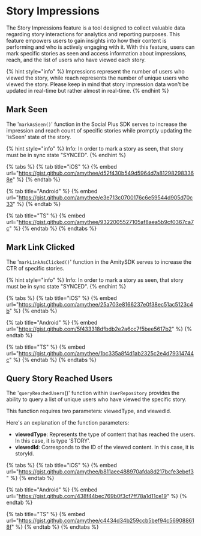 # Story Impressions

The Story Impressions feature is a tool designed to collect valuable data regarding story interactions for analytics and reporting purposes. This feature empowers users to gain insights into how their content is performing and who is actively engaging with it. With this feature, users can mark specific stories as seen and access information about impressions, reach, and the list of users who have viewed each story.

{% hint style="info" %}
Impressions represent the number of users who viewed the story, while reach represents the number of unique users who viewed the story. Please keep in mind that story impression data won't be updated in real-time but rather almost in real-time.
{% endhint %}

## Mark Seen

The '`markAsSeen()`' function in the Social Plus SDK serves to increase the impression and reach count of specific stories while promptly updating the 'isSeen' state of the story.

{% hint style="info" %}
Info: In order to mark a story as seen, that story must be in sync state "SYNCED".
{% endhint %}

{% tabs %}
{% tab title="iOS" %}
{% embed url="https://gist.github.com/amythee/d52f430b549d5964d7a812982983368e" %}
{% endtab %}

{% tab title="Android" %}
{% embed url="https://gist.github.com/amythee/e3e713c0700176c6e59544d905d70c33" %}
{% endtab %}

{% tab title="TS" %}
{% embed url="https://gist.github.com/amythee/9322005527105af8aea5b9cf0367ca7c" %}
{% endtab %}
{% endtabs %}

## Mark Link Clicked

The '`markLinkAsClicked()`' function in the AmitySDK serves to increase the CTR of specific stories.

{% hint style="info" %}
Info: In order to mark a story as seen, that story must be in sync state "SYNCED".
{% endhint %}

{% tabs %}
{% tab title="iOS" %}
{% embed url="https://gist.github.com/amythee/25a703e8166237e0f38ec51ac5123c4b" %}
{% endtab %}

{% tab title="Android" %}
{% embed url="https://gist.github.com/5f433318dfbdb2e2a6cc7f5bee5617b2" %}
{% endtab %}

{% tab title="TS" %}
{% embed url="https://gist.github.com/amythee/1bc335a8f4d1ab2325c2e4d79314744c" %}
{% endtab %}
{% endtabs %}

## Query Story Reached Users

The '`queryReachedUsers`()' function within `UserRepository` provides the ability to query a list of unique users who have viewed the specific story.

This function requires two parameters: viewedType, and viewedId.

Here's an explanation of the function parameters:

* **viewedType**: Represents the type of content that has reached the users. In this case, it is type ‘STORY’.
* **viewedId**: Corresponds to the ID of the viewed content. In this case, it is storyId.

{% tabs %}
{% tab title="iOS" %}
{% embed url="https://gist.github.com/amythee/b811aee488970afda8d217bcfe3ebef3" %}
{% endtab %}

{% tab title="Android" %}
{% embed url="https://gist.github.com/438f44bec769b0f3cf7ff78a1d11ce19" %}
{% endtab %}

{% tab title="TS" %}
{% embed url="https://gist.github.com/amythee/c4434d34b259ccb5bef94c569088618f" %}
{% endtab %}
{% endtabs %}
